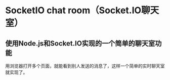 SocketIO chat room（Socket.IO聊天室）
==================================


使用Node.js和Socket.IO实现的一个简单的聊天室功能
---------------------------------------------------

用浏览器打开多个页面，就能看到别人发送的消息了，这样一个简单的实时聊天室就实现了。



